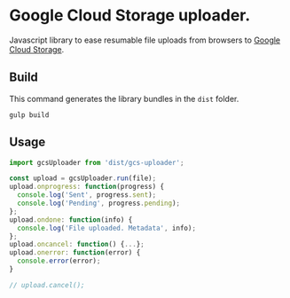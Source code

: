 # Google Cloud Storage uploader.

Javascript library to ease resumable file uploads from browsers to [Google Cloud Storage](https://cloud.google.com/storage/).

## Build

This command generates the library bundles in the `dist` folder.
```ssh
gulp build
```

## Usage
```javascript
import gcsUploader from 'dist/gcs-uploader';

const upload = gcsUploader.run(file);
upload.onprogress: function(progress) {
  console.log('Sent', progress.sent);
  console.log('Pending', progress.pending);
};
upload.ondone: function(info) {
  console.log('File uploaded. Metadata', info);
};
upload.oncancel: function() {...};
upload.onerror: function(error) {
  console.error(error);
}

// upload.cancel();
```
